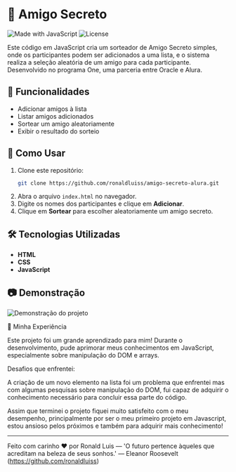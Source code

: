 # 🎁 Amigo Secreto

![Made with JavaScript](https://img.shields.io/badge/Made%20with-JavaScript-yellow?logo=javascript)
![License](https://img.shields.io/badge/license-MIT-green)

Este código em JavaScript cria um sorteador de Amigo Secreto simples, onde os participantes podem ser adicionados a uma lista, e o sistema realiza a seleção aleatória de um amigo para cada participante. Desenvolvido no programa One, uma parceria entre Oracle e Alura.

## 📌 Funcionalidades
- Adicionar amigos à lista
- Listar amigos adicionados
- Sortear um amigo aleatoriamente
- Exibir o resultado do sorteio

## 🚀 Como Usar
1. Clone este repositório:
   ```sh
   git clone https://github.com/ronaldluiss/amigo-secreto-alura.git
   ```
2. Abra o arquivo `index.html` no navegador.
3. Digite os nomes dos participantes e clique em **Adicionar**.
4. Clique em **Sortear** para escolher aleatoriamente um amigo secreto.

## 🛠️ Tecnologias Utilizadas
- **HTML**
- **CSS**
- **JavaScript**

## 📷 Demonstração
![Demonstração do projeto](https://github.com/user-attachments/assets/508be3ef-f3ef-4098-86c9-5123a2a0a418)

📖 Minha Experiência

Este projeto foi um grande aprendizado para mim! Durante o desenvolvimento, pude aprimorar meus conhecimentos em JavaScript, especialmente sobre manipulação do DOM e arrays.

Desafios que enfrentei:

A criação de um novo elemento na lista foi um problema que enfrentei mas com algumas pesquisas sobre manipulação do DOM, fui capaz de adquirir o conhecimento necessário para concluir essa parte do código.

Assim que terminei o projeto fiquei muito satisfeito com o meu desempenho, principalmente por ser o meu primeiro projeto em Javascript, estou ansioso pelos próximos e também para adquirir mais conhecimento!


---
Feito com carinho ❤️ por Ronald Luis — 'O futuro pertence àqueles que acreditam na beleza de seus sonhos.' — Eleanor Roosevelt
(https://github.com/ronaldluiss)

